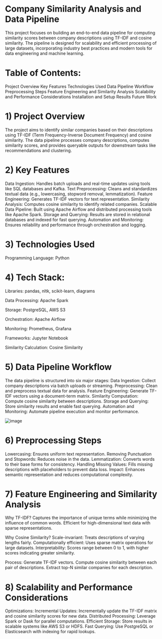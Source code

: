 # Company Similarity Analysis and Data Pipeline
This project focuses on building an end-to-end data pipeline for computing similarity scores between company descriptions using TF-IDF and cosine similarity. The pipeline is designed for scalability and efficient processing of large datasets, incorporating industry best practices and modern tools for data engineering and machine learning.

# Table of Contents:
Project Overview
Key Features
Technologies Used
Data Pipeline Workflow
Preprocessing Steps
Feature Engineering and Similarity Analysis
Scalability and Performance Considerations
Installation and Setup
Results
Future Work

# 1) Project Overview
The project aims to identify similar companies based on their descriptions using TF-IDF (Term Frequency-Inverse Document Frequency) and cosine similarity. The data pipeline processes company descriptions, computes similarity scores, and provides queryable outputs for downstream tasks like recommendations and clustering.

# 2) Key Features
Data Ingestion: Handles batch uploads and real-time updates using tools like SQL databases and Kafka.
Text Preprocessing: Cleans and standardizes textual data (e.g., lowercasing, stopword removal, lemmatization).
Feature Engineering: Generates TF-IDF vectors for text representation.
Similarity Analysis: Computes cosine similarity to identify related companies.
Scalable Data Pipeline: Built using Apache Airflow and distributed processing tools like Apache Spark.
Storage and Querying: Results are stored in relational databases and indexed for fast querying.
Automation and Monitoring: Ensures reliability and performance through orchestration and logging.
# 3) Technologies Used
Programming Language: Python

# 4) Tech Stack:
Libraries: pandas, nltk, scikit-learn, diagrams

Data Processing: Apache Spark

Storage: PostgreSQL, AWS S3

Orchestration: Apache Airflow

Monitoring: Prometheus, Grafana

Frameworks: Jupyter Notebook

Similarity Calculation: Cosine Similarity

# 5) Data Pipeline Workflow
The data pipeline is structured into six major stages:
Data Ingestion: Collect company descriptions via batch uploads or streaming.
Preprocessing: Clean and preprocess textual data for analysis.
Feature Engineering: Generate TF-IDF vectors using a document-term matrix.
Similarity Computation: Compute cosine similarity between descriptions.
Storage and Querying: Store similarity results and enable fast querying.
Automation and Monitoring: Automate pipeline execution and monitor performance.

![image](https://github.com/user-attachments/assets/35cfe567-e632-4534-b19c-5764257f80d9)


# 6) Preprocessing Steps
Lowercasing: Ensures uniform text representation.
Removing Punctuation and Stopwords: Reduces noise in the data.
Lemmatization: Converts words to their base forms for consistency.
Handling Missing Values: Fills missing descriptions with placeholders to prevent data loss.
Impact: Enhances semantic representation and reduces computational complexity.

# 7) Feature Engineering and Similarity Analysis
Why TF-IDF?
Captures the importance of unique terms while minimizing the influence of common words.
Efficient for high-dimensional text data with sparse representations.

Why Cosine Similarity?
Scale-invariant: Treats descriptions of varying lengths fairly.
Computationally efficient: Uses sparse matrix operations for large datasets.
Interpretability: Scores range between 0 to 1, with higher scores indicating greater similarity.

Process:
Generate TF-IDF vectors.
Compute cosine similarity between each pair of descriptions.
Extract top-N similar companies for each description.

# 8) Scalability and Performance Considerations
Optimizations:
Incremental Updates: Incrementally update the TF-IDF matrix and cosine similarity scores for new data.
Distributed Processing: Leverage Spark or Dask for parallel computations.
Efficient Storage: Store results in scalable systems like AWS S3 or HDFS.
Fast Querying: Use PostgreSQL or Elasticsearch with indexing for rapid lookups.
